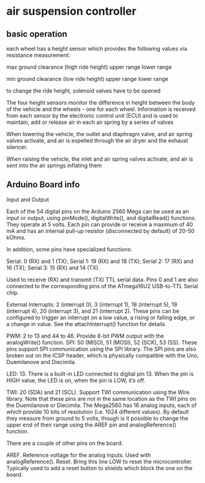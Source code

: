 # air suspension controller


## basic operation
each wheel has a height sensor which provides the following values via resistance measurement:



max ground clearance (high ride height)
upper range
lower range

min ground clearance (low ride height)
upper range
lower range

to change the ride height, solenoid valves have to be opened 

The four height sensors monitor the difference in height between the body of the vehicle and the wheels - one for each wheel. Information is received from each sensor by the electronic control unit (ECU) and is used to maintain, add or release air in each air spring by a series of valves

When lowering the vehicle, the outlet and diaphragm valve, and air spring valves activate, and air is expelled through the air dryer and the exhaust silencer.

When raising the vehicle, the inlet and air spring valves activate, and air is sent into the air springs inflating them


## Arduino Board info

Input and Output

Each of the 54 digital pins on the Arduino 2560 Mega can be used as an input or output, using pinMode(), digitalWrite(), and digitalRead() functions. They operate at 5 volts. Each pin can provide or receive a maximum of 40 mA and has an internal pull-up resistor (disconnected by default) of 20-50 kOhms.

In addition, some pins have specialized functions:

Serial: 0 (RX) and 1 (TX);
Serial 1: 19 (RX) and 18 (TX);
Serial 2: 17 (RX) and 16 (TX);
Serial 3: 15 (RX) and 14 (TX).

Used to receive (RX) and transmit (TX) TTL serial data. Pins 0 and 1 are also connected to the corresponding pins of the ATmega16U2 USB-to-TTL Serial chip.

External Interrupts: 2 (interrupt 0), 3 (interrupt 1), 18 (interrupt 5), 19 (interrupt 4), 20 (interrupt 3), and 21 (interrupt 2). These pins can be configured to trigger an interrupt on a low value, a rising or falling edge, or a change in value. See the attachInterrupt() function for details.

PWM: 2 to 13 and 44 to 46. Provide 8-bit PWM output with the analogWrite() function.
SPI: 50 (MISO), 51 (MOSI), 52 (SCK), 53 (SS). These pins support SPI communication using the SPI library. The SPI pins are also broken out on the ICSP header, which is physically compatible with the Uno, Duemilanove and Diecimila.

LED: 13. There is a built-in LED connected to digital pin 13. When the pin is HIGH value, the LED is on, when the pin is LOW, it’s off.

TWI: 20 (SDA) and 21 (SCL). Support TWI communication using the Wire library. Note that these pins are not in the same location as the TWI pins on the Duemilanove or Diecimila.
The Mega2560 has 16 analog inputs, each of which provide 10 bits of resolution (i.e. 1024 different values). By default they measure from ground to 5 volts, though is it possible to change the upper end of their range using the AREF pin and analogReference() function.

There are a couple of other pins on the board:

AREF. Reference voltage for the analog inputs. Used with analogReference().
Reset. Bring this line LOW to reset the microcontroller. Typically used to add a reset button to shields which block the one on the board.
